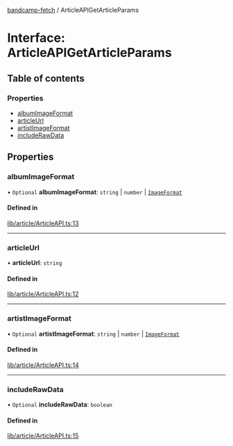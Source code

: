 [bandcamp-fetch](../README.md) / ArticleAPIGetArticleParams

# Interface: ArticleAPIGetArticleParams

## Table of contents

### Properties

- [albumImageFormat](ArticleAPIGetArticleParams.md#albumimageformat)
- [articleUrl](ArticleAPIGetArticleParams.md#articleurl)
- [artistImageFormat](ArticleAPIGetArticleParams.md#artistimageformat)
- [includeRawData](ArticleAPIGetArticleParams.md#includerawdata)

## Properties

### albumImageFormat

• `Optional` **albumImageFormat**: `string` \| `number` \| [`ImageFormat`](ImageFormat.md)

#### Defined in

[lib/article/ArticleAPI.ts:13](https://github.com/patrickkfkan/bandcamp-fetch/blob/7bb1899/src/lib/article/ArticleAPI.ts#L13)

___

### articleUrl

• **articleUrl**: `string`

#### Defined in

[lib/article/ArticleAPI.ts:12](https://github.com/patrickkfkan/bandcamp-fetch/blob/7bb1899/src/lib/article/ArticleAPI.ts#L12)

___

### artistImageFormat

• `Optional` **artistImageFormat**: `string` \| `number` \| [`ImageFormat`](ImageFormat.md)

#### Defined in

[lib/article/ArticleAPI.ts:14](https://github.com/patrickkfkan/bandcamp-fetch/blob/7bb1899/src/lib/article/ArticleAPI.ts#L14)

___

### includeRawData

• `Optional` **includeRawData**: `boolean`

#### Defined in

[lib/article/ArticleAPI.ts:15](https://github.com/patrickkfkan/bandcamp-fetch/blob/7bb1899/src/lib/article/ArticleAPI.ts#L15)
